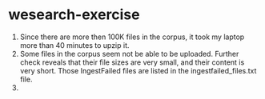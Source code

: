# wesearch-exercise

1. Since there are more then 100K files in the corpus, it took my laptop more than 40 minutes to upzip it.
2. Some files in the corpus seem not be able to be uploaded. Further check reveals that their file sizes are very small, and their content is very short. Those IngestFailed files are listed in the ingestfailed_files.txt file.
3.  
